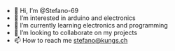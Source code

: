 - 👋 Hi, I’m @Stefano-69
- 👀 I’m interested in arduino and electronics
- 🌱 I’m currently learning electronics and programming
- 💞️ I’m looking to collaborate on my projects
- 📫 How to reach me stefano@kungs.ch

<!---
Stefano-69/Stefano-69 is a ✨ special ✨ repository because its `README.md` (this file) appears on your GitHub profile.
You can click the Preview link to take a look at your changes.
--->
